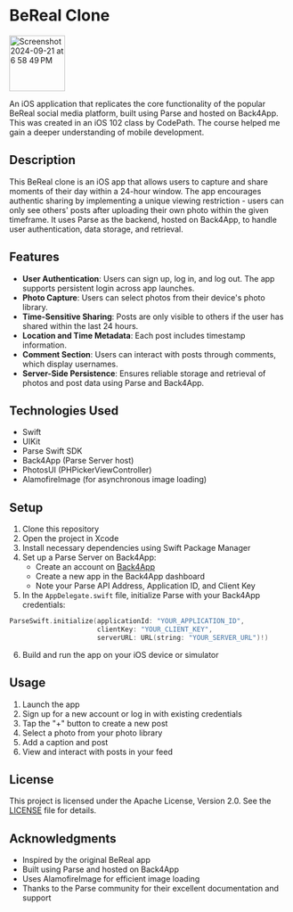# BeReal Clone
<img width="100" alt="Screenshot 2024-09-21 at 6 58 49 PM" src="https://github.com/user-attachments/assets/cbaecca2-1610-4a2e-a174-18c0e5ef6ac9">

An iOS application that replicates the core functionality of the popular BeReal social media platform, built using Parse and hosted on Back4App. This was created in an iOS 102 class by CodePath. The course helped me gain a deeper understanding of mobile development.

## Description

This BeReal clone is an iOS app that allows users to capture and share moments of their day within a 24-hour window. The app encourages authentic sharing by implementing a unique viewing restriction - users can only see others' posts after uploading their own photo within the given timeframe. It uses Parse as the backend, hosted on Back4App, to handle user authentication, data storage, and retrieval.

## Features

- **User Authentication**: Users can sign up, log in, and log out. The app supports persistent login across app launches.
- **Photo Capture**: Users can select photos from their device's photo library.
- **Time-Sensitive Sharing**: Posts are only visible to others if the user has shared within the last 24 hours.
- **Location and Time Metadata**: Each post includes timestamp information.
- **Comment Section**: Users can interact with posts through comments, which display usernames.
- **Server-Side Persistence**: Ensures reliable storage and retrieval of photos and post data using Parse and Back4App.

## Technologies Used

- Swift
- UIKit
- Parse Swift SDK
- Back4App (Parse Server host)
- PhotosUI (PHPickerViewController)
- AlamofireImage (for asynchronous image loading)

## Setup

1. Clone this repository
2. Open the project in Xcode
3. Install necessary dependencies using Swift Package Manager
4. Set up a Parse Server on Back4App:
   - Create an account on [Back4App](https://www.back4app.com/)
   - Create a new app in the Back4App dashboard
   - Note your Parse API Address, Application ID, and Client Key
5. In the `AppDelegate.swift` file, initialize Parse with your Back4App credentials:

```swift
ParseSwift.initialize(applicationId: "YOUR_APPLICATION_ID",
                      clientKey: "YOUR_CLIENT_KEY",
                      serverURL: URL(string: "YOUR_SERVER_URL")!)
```

6. Build and run the app on your iOS device or simulator

## Usage

1. Launch the app
2. Sign up for a new account or log in with existing credentials
3. Tap the "+" button to create a new post
4. Select a photo from your photo library
5. Add a caption and post
6. View and interact with posts in your feed

## License

This project is licensed under the Apache License, Version 2.0. See the [LICENSE](LICENSE) file for details.

## Acknowledgments

- Inspired by the original BeReal app
- Built using Parse and hosted on Back4App
- Uses AlamofireImage for efficient image loading
- Thanks to the Parse community for their excellent documentation and support
